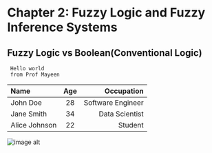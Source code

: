 # Chapter 2: Fuzzy Logic and Fuzzy Inference Systems 
## Fuzzy Logic vs Boolean(Conventional Logic)

```
 Hello world
 from Prof Mayeen
```

| Name           | Age | Occupation     |
|:---------------|:---:|---------------:|
| John Doe       | 28  | Software Engineer |
| Jane Smith     | 34  | Data Scientist |
| Alice Johnson  | 22  | Student        |

![image alt](https://github.com/JoshuaOhYQ/etc2073/blob/6cf8d79c2982534f5397431e69a04fc9a4775dcb/Screenshot%202025-02-22%20105839.png)
